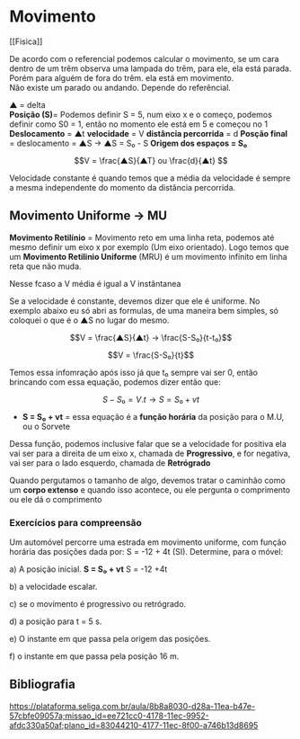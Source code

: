 # Movimento
[[Fisica]]

De acordo com o referencial podemos calcular o movimento, se um cara dentro de um trêm observa uma lampada do trêm, para ele, ela está parada. Porém para alguém de fora do trêm. ela está em movimento.  
Não existe um parado ou andando. Depende do referêncial.

▲ = delta   
**Posição (S)**= Podemos definir S = 5, num eixo x e o começo, podemos definir como S0 = 1, então no momento ele está em 5 e começou no 1
**Deslocamento** = ▲t 
**velocidade** = V
**distância percorrida** = d
**Posção final** = deslocamento = ▲S → ▲S = S₀ - S
**Origem dos espaços = S₀**

$$V = \frac{▲S}{▲T} ou \frac{d}{▲t} $$

Velocidade constante é quando temos que a média da velocidade é sempre a mesma independente do momento da distância percorrida.

## Movimento Uniforme → MU

**Movimento Retilínio** = Movimento reto em uma linha reta, podemos até mesmo definir um eixo x por exemplo (Um eixo orientado). Logo temos que um **Movimento Retilinio Uniforme** (MRU) é um movimento infinito em linha reta que não muda.

Nesse fcaso a V média é igual a V instântanea

Se a velocidade é constante, devemos dizer que ele é uniforme. No exemplo abaixo eu só abri as formulas, de uma maneira bem simples, só coloquei o que é o ▲S no lugar do mesmo.

$$V = \frac{▲S}{▲t} → \frac{S-S₀}{t-t₀}$$

$$V = \frac{S-S₀}{t}$$

Temos essa infomração após isso já que t₀ sempre vai ser 0, então brincando com essa equação, podemos dizer então que:

$$S- S₀ = V.t → S= S₀ + vt$$

* **S = S₀ + vt** = essa equação é a **função horária** da posição para o M.U, ou o Sorvete 

Dessa função, podemos inclusive falar que se a velocidade for positiva ela vai ser para a direita de um eixo x, chamada de **Progressivo**, e for negativa, vai ser para o lado esquerdo, chamada de   **Retrógrado**

Quando pergutamos o tamanho de algo, devemos tratar o caminhão como um **corpo extenso** e quando isso acontece, ou ele pergunta o comprimento ou ele dá o comprimento

### Exercícios para compreensão

Um automóvel percorre uma estrada em movimento uniforme, com função horária das posições dada por: S = -12 + 4t (SI). Determine, para o móvel:

a) A posição inicial. 
**S = S₀ + vt**
S = -12 +4t


b) a velocidade escalar. 

c) se o movimento é progressivo ou retrógrado. 

d) a posição para t = 5 s. 

e) O instante em que passa pela origem das posições. 

f) o instante em que passa pela posição 16 m.


## Bibliografia

https://plataforma.seliga.com.br/aula/8b8a8030-d28a-11ea-b47e-57cbfe09057a;missao_id=ee721cc0-4178-11ec-9952-afdc330a50af;plano_id=83044210-4177-11ec-8f00-a746b13d8695
